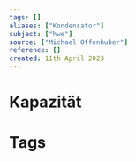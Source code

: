 ```yaml
---
tags: []
aliases: ["Kondensator"]
subject: ["hwe"]
source: ["Michael Offenhuber"]
reference: []
created: 11th April 2023
---
```


# Kapazität

# Tags